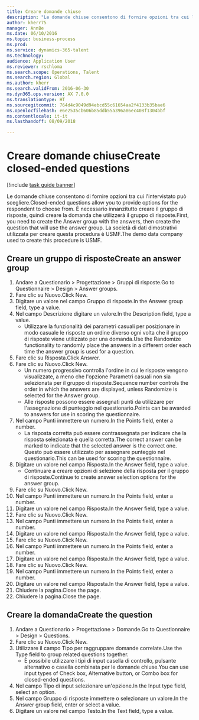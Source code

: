 ```yaml
--- 
title: Creare domande chiuse
description: "Le domande chiuse consentono di fornire opzioni tra cui l'intervistato può scegliere."
author: kherr75
manager: AnnBe
ms.date: 06/10/2016
ms.topic: business-process
ms.prod: 
ms.service: dynamics-365-talent
ms.technology: 
audience: Application User
ms.reviewer: rschloma
ms.search.scope: Operations, Talent
ms.search.region: Global
ms.author: kherr
ms.search.validFrom: 2016-06-30
ms.dyn365.ops.version: AX 7.0.0
ms.translationtype: HT
ms.sourcegitcommit: 764d4c9049d94ebcd55c61654aa2f4133b35bae6
ms.openlocfilehash: e6e2535cb606b85ddb55a396a86ec408f1304bbf
ms.contentlocale: it-it
ms.lasthandoff: 08/09/2018

---
```

# <a name="create-closed-ended-questions"></a><span data-ttu-id="4b508-103">Creare domande chiuse</span><span class="sxs-lookup"><span data-stu-id="4b508-103">Create closed-ended questions</span></span>

[!include [task guide banner](../../includes/task-guide-banner.md)]

<span data-ttu-id="4b508-104">Le domande chiuse consentono di fornire opzioni tra cui l'intervistato può scegliere.</span><span class="sxs-lookup"><span data-stu-id="4b508-104">Closed-ended questions allow you to provide options for the respondent to choose from.</span></span> <span data-ttu-id="4b508-105">È necessario innanzitutto creare il gruppo di risposte, quindi creare la domanda che utilizzerà il gruppo di risposte.</span><span class="sxs-lookup"><span data-stu-id="4b508-105">First, you need to create the Answer group with the answers, then create the question that will use the answer group.</span></span> <span data-ttu-id="4b508-106">La società di dati dimostrativi utilizzata per creare questa procedura è USMF.</span><span class="sxs-lookup"><span data-stu-id="4b508-106">The demo data company used to create this procedure is USMF.</span></span>


## <a name="create-an-answer-group"></a><span data-ttu-id="4b508-107">Creare un gruppo di risposte</span><span class="sxs-lookup"><span data-stu-id="4b508-107">Create an answer group</span></span>
1. <span data-ttu-id="4b508-108">Andare a Questionario > Progettazione > Gruppi di risposte.</span><span class="sxs-lookup"><span data-stu-id="4b508-108">Go to Questionnaire > Design > Answer groups.</span></span>
2. <span data-ttu-id="4b508-109">Fare clic su Nuovo.</span><span class="sxs-lookup"><span data-stu-id="4b508-109">Click New.</span></span>
3. <span data-ttu-id="4b508-110">Digitare un valore nel campo Gruppo di risposte.</span><span class="sxs-lookup"><span data-stu-id="4b508-110">In the Answer group field, type a value.</span></span>
4. <span data-ttu-id="4b508-111">Nel campo Descrizione digitare un valore.</span><span class="sxs-lookup"><span data-stu-id="4b508-111">In the Description field, type a value.</span></span>
    * <span data-ttu-id="4b508-112">Utilizzare la funzionalità dei parametri casuali per posizionare in modo casuale le risposte un ordine diverso ogni volta che il gruppo di risposte viene utilizzato per una domanda.</span><span class="sxs-lookup"><span data-stu-id="4b508-112">Use the Randomize functionality to randomly place the answers in a different order each time the answer group is used for a question.</span></span>  
5. <span data-ttu-id="4b508-113">Fare clic su Risposta.</span><span class="sxs-lookup"><span data-stu-id="4b508-113">Click Answer.</span></span>
6. <span data-ttu-id="4b508-114">Fare clic su Nuovo.</span><span class="sxs-lookup"><span data-stu-id="4b508-114">Click New.</span></span>
    * <span data-ttu-id="4b508-115">Un numero progressivo controlla l'ordine in cui le risposte vengono visualizzate, a meno che l'opzione Parametri casuali non sia selezionata per il gruppo di risposte.</span><span class="sxs-lookup"><span data-stu-id="4b508-115">Sequence number controls the order in which the answers are displayed, unless Randomize is selected for the Answer group.</span></span>  
    * <span data-ttu-id="4b508-116">Alle risposte possono essere assegnati punti da utilizzare per l'assegnazione di punteggio nel questionario.</span><span class="sxs-lookup"><span data-stu-id="4b508-116">Points can be awarded to answers for use in scoring the questionnaire.</span></span>  
7. <span data-ttu-id="4b508-117">Nel campo Punti immettere un numero.</span><span class="sxs-lookup"><span data-stu-id="4b508-117">In the Points field, enter a number.</span></span>
    * <span data-ttu-id="4b508-118">La risposta corretta può essere contrassegnata per indicare che la risposta selezionata è quella corretta.</span><span class="sxs-lookup"><span data-stu-id="4b508-118">The correct answer can be marked to indicate that the selected answer is the correct one.</span></span> <span data-ttu-id="4b508-119">Questo può essere utilizzato per assegnare punteggio nel questionario.</span><span class="sxs-lookup"><span data-stu-id="4b508-119">This can be used for scoring the questionnaire.</span></span>  
8. <span data-ttu-id="4b508-120">Digitare un valore nel campo Risposta.</span><span class="sxs-lookup"><span data-stu-id="4b508-120">In the Answer field, type a value.</span></span>
    * <span data-ttu-id="4b508-121">Continuare a creare opzioni di selezione della risposta per il gruppo di risposte.</span><span class="sxs-lookup"><span data-stu-id="4b508-121">Continue to create answer selection options for the answer group.</span></span>  
9. <span data-ttu-id="4b508-122">Fare clic su Nuovo.</span><span class="sxs-lookup"><span data-stu-id="4b508-122">Click New.</span></span>
10. <span data-ttu-id="4b508-123">Nel campo Punti immettere un numero.</span><span class="sxs-lookup"><span data-stu-id="4b508-123">In the Points field, enter a number.</span></span>
11. <span data-ttu-id="4b508-124">Digitare un valore nel campo Risposta.</span><span class="sxs-lookup"><span data-stu-id="4b508-124">In the Answer field, type a value.</span></span>
12. <span data-ttu-id="4b508-125">Fare clic su Nuovo.</span><span class="sxs-lookup"><span data-stu-id="4b508-125">Click New.</span></span>
13. <span data-ttu-id="4b508-126">Nel campo Punti immettere un numero.</span><span class="sxs-lookup"><span data-stu-id="4b508-126">In the Points field, enter a number.</span></span>
14. <span data-ttu-id="4b508-127">Digitare un valore nel campo Risposta.</span><span class="sxs-lookup"><span data-stu-id="4b508-127">In the Answer field, type a value.</span></span>
15. <span data-ttu-id="4b508-128">Fare clic su Nuovo.</span><span class="sxs-lookup"><span data-stu-id="4b508-128">Click New.</span></span>
16. <span data-ttu-id="4b508-129">Nel campo Punti immettere un numero.</span><span class="sxs-lookup"><span data-stu-id="4b508-129">In the Points field, enter a number.</span></span>
17. <span data-ttu-id="4b508-130">Digitare un valore nel campo Risposta.</span><span class="sxs-lookup"><span data-stu-id="4b508-130">In the Answer field, type a value.</span></span>
18. <span data-ttu-id="4b508-131">Fare clic su Nuovo.</span><span class="sxs-lookup"><span data-stu-id="4b508-131">Click New.</span></span>
19. <span data-ttu-id="4b508-132">Nel campo Punti immettere un numero.</span><span class="sxs-lookup"><span data-stu-id="4b508-132">In the Points field, enter a number.</span></span>
20. <span data-ttu-id="4b508-133">Digitare un valore nel campo Risposta.</span><span class="sxs-lookup"><span data-stu-id="4b508-133">In the Answer field, type a value.</span></span>
21. <span data-ttu-id="4b508-134">Chiudere la pagina.</span><span class="sxs-lookup"><span data-stu-id="4b508-134">Close the page.</span></span>
22. <span data-ttu-id="4b508-135">Chiudere la pagina.</span><span class="sxs-lookup"><span data-stu-id="4b508-135">Close the page.</span></span>

## <a name="create-the-question"></a><span data-ttu-id="4b508-136">Creare la domanda</span><span class="sxs-lookup"><span data-stu-id="4b508-136">Create the question</span></span>
1. <span data-ttu-id="4b508-137">Andare a Questionario > Progettazione > Domande.</span><span class="sxs-lookup"><span data-stu-id="4b508-137">Go to Questionnaire > Design > Questions.</span></span>
2. <span data-ttu-id="4b508-138">Fare clic su Nuovo.</span><span class="sxs-lookup"><span data-stu-id="4b508-138">Click New.</span></span>
3. <span data-ttu-id="4b508-139">Utilizzare il campo Tipo per raggruppare domande correlate.</span><span class="sxs-lookup"><span data-stu-id="4b508-139">Use the Type field to group related questions together.</span></span>
    * <span data-ttu-id="4b508-140">È possibile utilizzare i tipi di input casella di controllo, pulsante alternativo o casella combinata per le domande chiuse.</span><span class="sxs-lookup"><span data-stu-id="4b508-140">You can use input types of Check box, Alternative button, or Combo box for closed-ended questions.</span></span>  
4. <span data-ttu-id="4b508-141">Nel campo Tipo di input selezionare un'opzione.</span><span class="sxs-lookup"><span data-stu-id="4b508-141">In the Input type field, select an option.</span></span>
5. <span data-ttu-id="4b508-142">Nel campo Gruppo di risposte immettere o selezionare un valore.</span><span class="sxs-lookup"><span data-stu-id="4b508-142">In the Answer group field, enter or select a value.</span></span>
6. <span data-ttu-id="4b508-143">Digitare un valore nel campo Testo.</span><span class="sxs-lookup"><span data-stu-id="4b508-143">In the Text field, type a value.</span></span>


